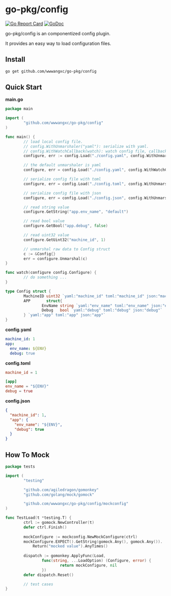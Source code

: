 # go-pkg/config

[![Go Report Card](https://goreportcard.com/badge/github.com/wwwangxc/go-pkg/config)](https://goreportcard.com/report/github.com/wwwangxc/go-pkg/config)
[![GoDoc](https://pkg.go.dev/badge/github.com/wwwangxc/go-pkg/config?status.svg)](https://pkg.go.dev/github.com/wwwangxc/go-pkg/config)

go-pkg/config is an componentized config plugin.

It provides an easy way to load configuration files.

## Install

```sh
go get github.com/wwwangxc/go-pkg/config
```

## Quick Start

**main.go**

```go
package main

import (
        "github.com/wwwangxc/go-pkg/config"
)

func main() {
        // load local config file.
        // config.WithUnmarshaler("yaml"): serialize with yaml.
        // config.WithWatchCallback(watch): watch config file, callback watch funcation when config file changed.
        configure, err := config.Load("./config.yaml", config.WithUnmarshaler("yaml"), config.WithWatchCallback(watch))

        // the default unmarshaler is yaml
        configure, err = config.Load("./config.yaml", config.WithWatchCallback(watch))

        // serialize config file with toml
        configure, err = config.Load("./config.toml", config.WithUnmarshaler("toml"))

        // serialize config file with json
        configure, err = config.Load("./config.json", config.WithUnmarshaler("json"))

        // read string value
        configure.GetString("app.env_name", "default")

        // read bool value
        configure.GetBool("app.debug", false)

        // read uint32 value
        configure.GetUint32("machine_id", 1)

        // unmarshal raw data to Config struct
        c := &Config{}
        err = configure.Unmarshal(c)
}

func watch(configure config.Configure) {
        // do something ...
}

type Config struct {
        MachineID uint32 `yaml:"machine_id" toml:"machine_id" json:"machine_id"`
        APP       struct{
                EnvName string `yaml:"env_name" toml:"env_name" json:"env_name"`
                Debug   bool `yaml:"debug" toml:"debug" json:"debug"`
        } `yaml:"app" toml:"app" json:"app"`
}
```

**config.yaml**

```yaml
machine_id: 1
app:
  env_name: ${ENV}
  debug: true
```

**config.toml**

```toml
machine_id = 1

[app]
env_name = "${ENV}"
debug = true
```

**config.json**

```json
{
  "machine_id": 1,
  "app": {
    "env_name": "${ENV}",
    "debug": true
  }
}
```

## How To Mock

```go
package tests

import (
        "testing"

        "github.com/agiledragon/gomonkey"
        "github.com/golang/mock/gomock"

        "github.com/wwwangxc/go-pkg/config/mockconfig"
)

func TestLoad(t *testing.T) {
        ctrl := gomock.NewController(t)
        defer ctrl.Finish()
        
        mockConfigure := mockconfig.NewMockConfigure(ctrl)
        mockConfigure.EXPECT().GetString(gomock.Any(), gomock.Any()).
            Return("mocked value").AnyTimes()
        
        dispatch := gomonkey.ApplyFunc(Load,
       	        func(string, ...LoadOption) (Configure, error) {
       	                return mockConfigure, nil
       	        })
        defer dispatch.Reset()

        // test cases
}
```
